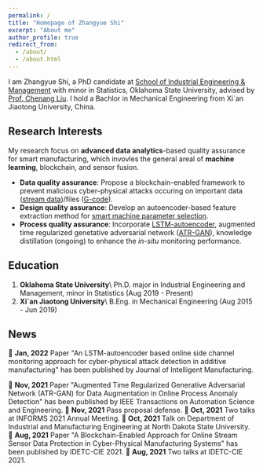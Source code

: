 ```yaml
---
permalink: /
title: "Homepage of Zhangyue Shi"
excerpt: "About me"
author_profile: true
redirect_from: 
  - /about/
  - /about.html
---
```


I am Zhangyue Shi, a PhD candidate at [School of Industrial Engineering & Management](https://ceat.okstate.edu/iem/) with minor in Statistics, Oklahoma State University, advised by [Prof. Chenang Liu](https://ceat.okstate.edu/iem/people/c-liu-faculty-profile.html). I hold a Bachlor in Mechanical Engineering from Xi`an Jiaotong University, China.

Research Interests
------
My research focus on **advanced data analytics**-based quality assurance for smart manufacturing, which invovles the general areal of **machine learning**, blockchain, and sensor fusion.
- **Data quality assurance**: Propose a blockchain-enabled framework to prevent malicious cyber-physical attacks occuring on important data ([stream data](https://asmedigitalcollection.asme.org/IDETC-CIE/proceedings-abstract/IDETC-CIE2021/V002T02A035/1128437))/files ([G-code](https://asmedigitalcollection.asme.org/computingengineering/article/21/4/041007/1089710/A-Blockchain-Based-G-Code-Protection-Approach-for)).
- **Design quality assurance**: Develop an autoencoder-based feature extraction method for [smart machine parameter selection](https://www.sciencedirect.com/science/article/pii/S2351978921000056).
- **Process quality assurance**: Incorporate [LSTM-autoencoder](https://link.springer.com/article/10.1007/s10845-021-01879-9), augmented time regularized genetative adversarial network ([ATR-GAN](https://ieeexplore.ieee.org/abstract/document/9592834)), knowledge distillation (ongoing) to enhance the *in-situ* monitoring performance.

Education
------
1. **Oklahoma State University**\\
   Ph.D. major in Industrial Engineering and Management, minor in Statistics (Aug 2019 - Present)
2. **Xi`an Jiaotong University**\\
   B.Eng. in Mechanical Engineering (Aug 2015 - Jun 2019)

News
------
🐯 **Jan, 2022**  Paper "An LSTM-autoencoder based online side channel monitoring approach for cyber-physical attack detection in additive manufacturing" has been published by Journal of Intelligent Manufacturing.

🐂 **Nov, 2021**  Paper "Augmented Time Regularized Generative Adversarial Network (ATR-GAN) for Data Augmentation in Online Process Anomaly Detection" has been published by IEEE Transactions on Automation Science and Engineering.
🐂 **Nov, 2021** Pass proposal defense. 
🐂 **Oct, 2021** Two talks at INFORMS 2021 Annual Meeting.
🐂 **Oct, 2021** Talk on Department of Industrial and Manufacturing Engineering at North Dakota State University.
🐂 **Aug, 2021** Paper "A Blockchain-Enabled Approach for Online Stream Sensor Data Protection in Cyber-Physical Manufacturing Systems" has been published by IDETC-CIE 2021.
🐂 **Aug, 2021** Two talks at IDETC-CIE 2021.






